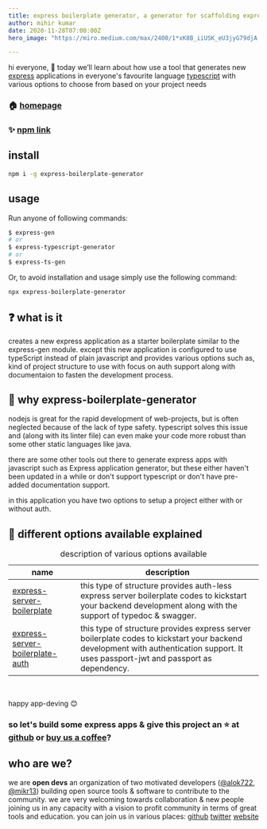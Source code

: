 ```yaml
---
title: express boilerplate generator, a generator for scaffolding express basic setup with ease
author: mihir kumar
date: 2020-11-28T07:00:00Z
hero_image: "https://miro.medium.com/max/2400/1*xK8B_iiUSK_eU3jyG79djA.jpeg"

---
```

hi everyone, 👋
today we’ll learn about how use a tool that generates new [express](https://expressjs.com/) applications in everyone's favourite language [typescript](https://github.com/microsoft/TypeScript) with various options to choose from based on your project needs

### 🏠 [homepage](https://github.com/open-devs/express-boilerplate-generator#README)

### ✨ [npm link](https://www.npmjs.com/package/express-boilerplate-generator)

## install

```sh
npm i -g express-boilerplate-generator
```

## usage

Run anyone of following commands:

```sh
$ express-gen
# or
$ express-typescript-generator
# or
$ express-ts-gen
```

Or, to avoid installation and usage simply use the following command:

```sh
npx express-boilerplate-generator
```

## ❓ what is it

creates a new express application as a starter boilerplate similar to the express-gen module. except this new application is configured to use typeScript instead of plain javascript and provides various options such as, kind of project structure to use with focus on auth support along with documentaion to fasten the development process.

## 🤔 why express-boilerplate-generator

nodejs is great for the rapid development of web-projects, but is often neglected because of the lack of type safety. typescript solves this issue and (along with its linter file) can even make your code more robust than some other static languages like java.

there are some other tools out there to generate express apps with javascript such as Express application generator, but these either haven't been updated in a while or don't support typescript or don't have pre-added documentation support.

in this application you have two options to setup a project either with or without auth.

## 📜 different options available explained

<table>
<caption>description of various options available</caption>
<thead>
<tr>
<th>name</th>
<th>description</th>
</tr>
</thead>
<tbody>
<tr>
<td><a href="https://github.com/open-devs/express-boilerplate-generator/blob/master/lib/templates/express-server-boilerplate/README.md" target="_blank">express-server-boilerplate</a></td>
<td>this type of structure provides auth-less express server boilerplate codes to kickstart your backend development along with the support of typedoc & swagger.</td>
</tr>
<tr>
<td><a href="https://github.com/open-devs/express-boilerplate-generator/blob/master/lib/templates/express-server-boilerplate-auth/README.md" target="_blank">express-server-boilerplate-auth</a></td>
<td>this type of structure provides express server boilerplate codes to kickstart your backend development with authentication support. It uses passport-jwt and passport as dependency.</td>
</tr>
</tbody>
</table>
<br>

happy app-deving 😊

### so let's build some express apps & give this project an ⭐ at [github](https://github.com/open-devs/express-boilerplate-generator) or [buy us a coffee](https://www.buymeacoffee.com/opendevs)?

## who are we?

we are **open devs** an organization of two motivated developers ([@alok722](https://github.com/alok722), [@mikr13](https://github.com/mikr13)) building open source tools & software to contribute to the community. we are very welcoming towards collaboration & new people joining us in any capacity with a vision to profit community in terms of great tools and education.
you can join us in various places:
[github](https://github.com/open-devs)
[twitter](https://twitter.com/opendevs_2020)
[website](https://opendevs.in)

